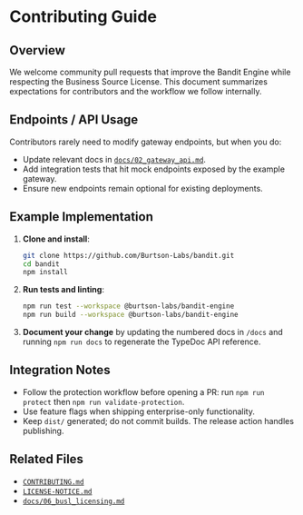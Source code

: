 # Contributing Guide
## Overview
We welcome community pull requests that improve the Bandit Engine while respecting the Business Source License. This document summarizes expectations for contributors and the workflow we follow internally.

## Endpoints / API Usage
Contributors rarely need to modify gateway endpoints, but when you do:
- Update relevant docs in [`docs/02_gateway_api.md`](./02_gateway_api.md).
- Add integration tests that hit mock endpoints exposed by the example gateway.
- Ensure new endpoints remain optional for existing deployments.

## Example Implementation
1. **Clone and install**:
   ```bash
   git clone https://github.com/Burtson-Labs/bandit.git
   cd bandit
   npm install
   ```
2. **Run tests and linting**:
   ```bash
   npm run test --workspace @burtson-labs/bandit-engine
   npm run build --workspace @burtson-labs/bandit-engine
   ```
3. **Document your change** by updating the numbered docs in `/docs` and running `npm run docs` to regenerate the TypeDoc API reference.

## Integration Notes
- Follow the protection workflow before opening a PR: run `npm run protect` then `npm run validate-protection`.
- Use feature flags when shipping enterprise-only functionality.
- Keep `dist/` generated; do not commit builds. The release action handles publishing.

## Related Files
- [`CONTRIBUTING.md`](../CONTRIBUTING.md)
- [`LICENSE-NOTICE.md`](../LICENSE-NOTICE.md)
- [`docs/06_busl_licensing.md`](./06_busl_licensing.md)
